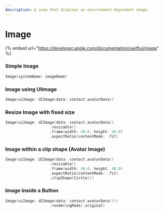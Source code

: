 ```yaml
---
description: A view that displays an environment-dependent image.
---
```


# Image

{% embed url="https://developer.apple.com/documentation/swiftui/image" %}

### Simple Image

```swift
Image(systemName: imageName)
```

### Image using UIImage

```swift
Image(uiImage: UIImage(data: contact.avatarData))
```

### Resize Image with fixed size

```swift
Image(uiImage: UIImage(data: contact.avatarData))
                    .resizable()
                    .frame(width: 40.0, height: 40.0)
                    .aspectRatio(contentMode: .fit)
```

### Image within a clip shape \(Avatar Image\)

```swift
Image(uiImage: UIImage(data: contact.avatarData))
                    .resizable()
                    .frame(width: 40.0, height: 40.0)
                    .aspectRatio(contentMode: .fit)
                    .clipShape(Circle())
```

### Image inside a Button

```swift
Image(uiImage: UIImage(data: contact.avatarData!)!)
                    .renderingMode(.original)
```

